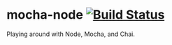 # mocha-node [![Build Status](https://travis-ci.org/katyjustiss/mocha-node.svg?branch=master)](https://travis-ci.org/katyjustiss/mocha-node)

Playing around with Node, Mocha, and Chai.
